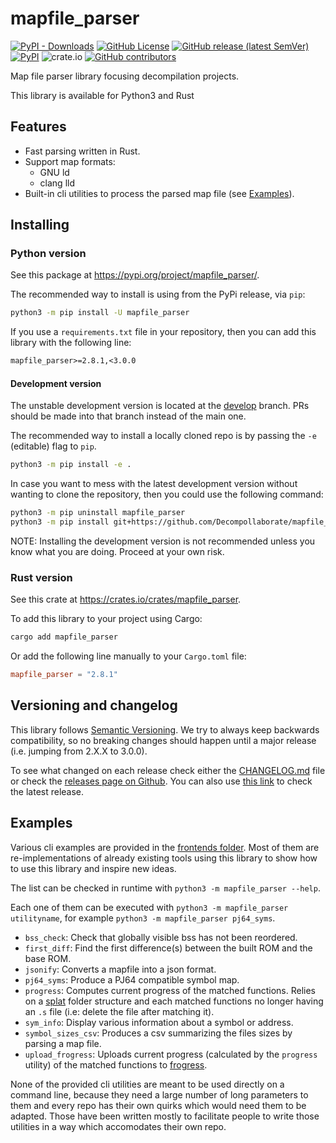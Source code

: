 # mapfile_parser

[![PyPI - Downloads](https://img.shields.io/pypi/dm/mapfile-parser)](https://pypi.org/project/mapfile-parser/)
[![GitHub License](https://img.shields.io/github/license/Decompollaborate/mapfile_parser)](https://github.com/Decompollaborate/mapfile_parser/releases/latest)
[![GitHub release (latest SemVer)](https://img.shields.io/github/v/release/Decompollaborate/mapfile_parser)](https://github.com/Decompollaborate/mapfile_parser/releases/latest)
[![PyPI](https://img.shields.io/pypi/v/mapfile-parser)](https://pypi.org/project/mapfile-parser/)
![crate.io](https://img.shields.io/crates/dv/mapfile-parser)
[![GitHub contributors](https://img.shields.io/github/contributors/Decompollaborate/mapfile_parser?logo=purple)](https://github.com/Decompollaborate/mapfile_parser/graphs/contributors)

Map file parser library focusing decompilation projects.

This library is available for Python3 and Rust

## Features

- Fast parsing written in Rust.
- Support map formats:
  - GNU ld
  - clang lld
- Built-in cli utilities to process the parsed map file (see [Examples](#examples)).

## Installing

### Python version

See this package at <https://pypi.org/project/mapfile_parser/>.

The recommended way to install is using from the PyPi release, via `pip`:

```bash
python3 -m pip install -U mapfile_parser
```

If you use a `requirements.txt` file in your repository, then you can add
this library with the following line:

```txt
mapfile_parser>=2.8.1,<3.0.0
```

#### Development version

The unstable development version is located at the [develop](https://github.com/Decompollaborate/mapfile_parser/tree/develop)
branch. PRs should be made into that branch instead of the main one.

The recommended way to install a locally cloned repo is by passing the `-e`
(editable) flag to `pip`.

```bash
python3 -m pip install -e .
```

In case you want to mess with the latest development version without wanting to
clone the repository, then you could use the following command:

```bash
python3 -m pip uninstall mapfile_parser
python3 -m pip install git+https://github.com/Decompollaborate/mapfile_parser.git@develop
```

NOTE: Installing the development version is not recommended unless you know what
you are doing. Proceed at your own risk.

### Rust version

See this crate at <https://crates.io/crates/mapfile_parser>.

To add this library to your project using Cargo:

```bash
cargo add mapfile_parser
```

Or add the following line manually to your `Cargo.toml` file:

```toml
mapfile_parser = "2.8.1"
```

## Versioning and changelog

This library follows [Semantic Versioning](https://semver.org/spec/v2.0.0.html).
We try to always keep backwards compatibility, so no breaking changes should
happen until a major release (i.e. jumping from 2.X.X to 3.0.0).

To see what changed on each release check either the [CHANGELOG.md](CHANGELOG.md)
file or check the [releases page on Github](https://github.com/Decompollaborate/mapfile_parser/releases).
You can also use [this link](https://github.com/Decompollaborate/mapfile_parser/releases/latest)
to check the latest release.

## Examples

Various cli examples are provided in the [frontends folder](src/mapfile_parser/frontends).
Most of them are re-implementations of already existing tools using this
library to show how to use this library and inspire new ideas.

The list can be checked in runtime with `python3 -m mapfile_parser --help`.

Each one of them can be executed with `python3 -m mapfile_parser utilityname`,
for example `python3 -m mapfile_parser pj64_syms`.

- `bss_check`: Check that globally visible bss has not been reordered.
- `first_diff`: Find the first difference(s) between the built ROM and the base
  ROM.
- `jsonify`: Converts a mapfile into a json format.
- `pj64_syms`: Produce a PJ64 compatible symbol map.
- `progress`: Computes current progress of the matched functions. Relies on a
  [splat](https://github.com/ethteck/splat) folder structure and each matched
  functions no longer having an `.s` file (i.e: delete the file after matching it).
- `sym_info`: Display various information about a symbol or address.
- `symbol_sizes_csv`: Produces a csv summarizing the files sizes by parsing a
  map file.
- `upload_frogress`: Uploads current progress (calculated by the `progress`
  utility) of the matched functions to [frogress](https://github.com/decompals/frogress).

None of the provided cli utilities are meant to be used directly on a command
line, because they need a large number of long parameters to them and every repo
has their own quirks which would need them to be adapted. Those have been
written mostly to facilitate people to write those utilities in a way which
accomodates their own repo.
